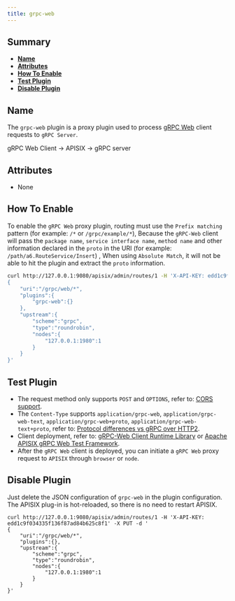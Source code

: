 ```yaml
---
title: grpc-web
---
```


<!--
#
# Licensed to the Apache Software Foundation (ASF) under one or more
# contributor license agreements.  See the NOTICE file distributed with
# this work for additional information regarding copyright ownership.
# The ASF licenses this file to You under the Apache License, Version 2.0
# (the "License"); you may not use this file except in compliance with
# the License.  You may obtain a copy of the License at
#
#     http://www.apache.org/licenses/LICENSE-2.0
#
# Unless required by applicable law or agreed to in writing, software
# distributed under the License is distributed on an "AS IS" BASIS,
# WITHOUT WARRANTIES OR CONDITIONS OF ANY KIND, either express or implied.
# See the License for the specific language governing permissions and
# limitations under the License.
#
-->

## Summary

- [**Name**](#name)
- [**Attributes**](#attributes)
- [**How To Enable**](#how-to-enable)
- [**Test Plugin**](#test-plugin)
- [**Disable Plugin**](#disable-plugin)


## Name

The `grpc-web` plugin is a proxy plugin used to process [gRPC Web](https://github.com/grpc/grpc-web) client requests to `gRPC Server`.

gRPC Web Client -> APISIX -> gRPC server


## Attributes

- None


## How To Enable

To enable the `gRPC Web` proxy plugin, routing must use the `Prefix matching` pattern (for example: `/*` or `/grpc/example/*`),
Because the `gRPC-Web` client will pass the `package name`, `service interface name`, `method name` and other information declared in the `proto` in the URI (for example: `/path/a6.RouteService/Insert`) ,
When using `Absolute Match`, it will not be able to hit the plugin and extract the `proto` information.

```bash
curl http://127.0.0.1:9080/apisix/admin/routes/1 -H 'X-API-KEY: edd1c9f034335f136f87ad84b625c8f1' -X PUT -d '
{
    "uri":"/grpc/web/*",
    "plugins":{
        "grpc-web":{}
    },
    "upstream":{
        "scheme":"grpc",
        "type":"roundrobin",
        "nodes":{
            "127.0.0.1:1980":1
        }
    }
}'
```


## Test Plugin

- The request method only supports `POST` and `OPTIONS`, refer to: [CORS support](https://github.com/grpc/grpc-web/blob/master/doc/browser-features.md#cors-support).
- The `Content-Type` supports `application/grpc-web`, `application/grpc-web-text`, `application/grpc-web+proto`, `application/grpc-web-text+proto`, refer to: [Protocol differences vs gRPC over HTTP2](https://github.com/grpc/grpc/blob/master/doc/PROTOCOL-WEB.md#protocol-differences-vs-grpc-over-http2).
- Client deployment, refer to: [gRPC-Web Client Runtime Library](https://www.npmjs.com/package/grpc-web) or [Apache APISIX gRPC Web Test Framework](https://github.com/apache/apisix/tree/master/t/plugin/grpc-web).
- After the `gRPC Web` client is deployed, you can initiate a `gRPC Web` proxy request to `APISIX` through `browser` or `node`.


## Disable Plugin

Just delete the JSON configuration of `grpc-web` in the plugin configuration.
The APISIX plug-in is hot-reloaded, so there is no need to restart APISIX.

```shell
curl http://127.0.0.1:9080/apisix/admin/routes/1 -H 'X-API-KEY: edd1c9f034335f136f87ad84b625c8f1' -X PUT -d '
{
    "uri":"/grpc/web/*",
    "plugins":{},
    "upstream":{
        "scheme":"grpc",
        "type":"roundrobin",
        "nodes":{
            "127.0.0.1:1980":1
        }
    }
}'
```
